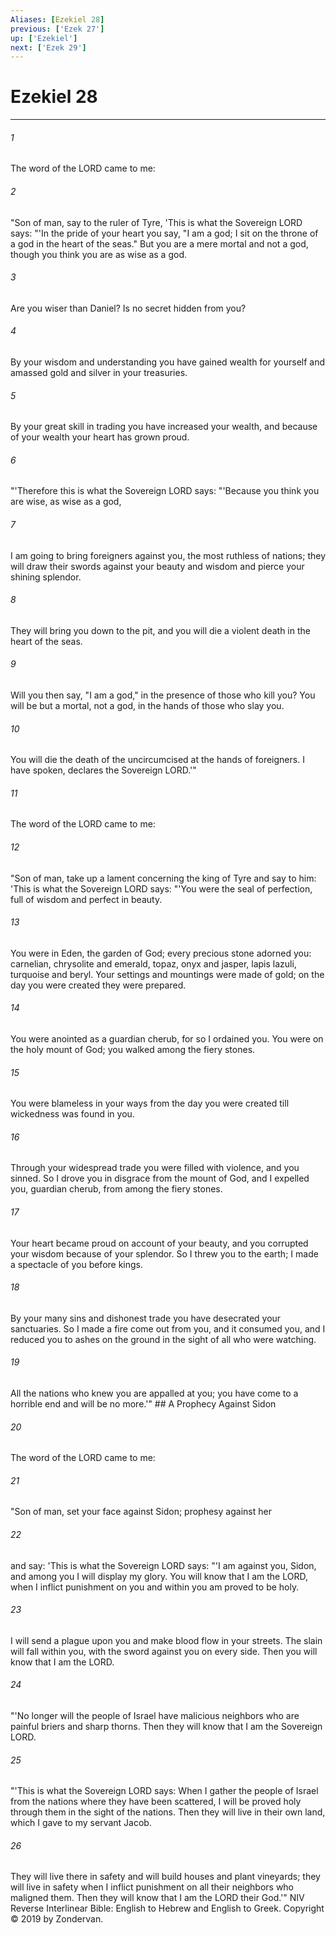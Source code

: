 ```yaml
---
Aliases: [Ezekiel 28]
previous: ['Ezek 27']
up: ['Ezekiel']
next: ['Ezek 29']
---
```

# Ezekiel 28

***


###### 1 
The word of the LORD came to me: 

###### 2 
"Son of man, say to the ruler of Tyre, 'This is what the Sovereign LORD says: "'In the pride of your heart you say, "I am a god; I sit on the throne of a god in the heart of the seas." But you are a mere mortal and not a god, though you think you are as wise as a god. 

###### 3 
Are you wiser than Daniel? Is no secret hidden from you? 

###### 4 
By your wisdom and understanding you have gained wealth for yourself and amassed gold and silver in your treasuries. 

###### 5 
By your great skill in trading you have increased your wealth, and because of your wealth your heart has grown proud. 

###### 6 
"'Therefore this is what the Sovereign LORD says: "'Because you think you are wise, as wise as a god, 

###### 7 
I am going to bring foreigners against you, the most ruthless of nations; they will draw their swords against your beauty and wisdom and pierce your shining splendor. 

###### 8 
They will bring you down to the pit, and you will die a violent death in the heart of the seas. 

###### 9 
Will you then say, "I am a god," in the presence of those who kill you? You will be but a mortal, not a god, in the hands of those who slay you. 

###### 10 
You will die the death of the uncircumcised at the hands of foreigners. I have spoken, declares the Sovereign LORD.'" 

###### 11 
The word of the LORD came to me: 

###### 12 
"Son of man, take up a lament concerning the king of Tyre and say to him: 'This is what the Sovereign LORD says: "'You were the seal of perfection, full of wisdom and perfect in beauty. 

###### 13 
You were in Eden, the garden of God; every precious stone adorned you: carnelian, chrysolite and emerald, topaz, onyx and jasper, lapis lazuli, turquoise and beryl. Your settings and mountings were made of gold; on the day you were created they were prepared. 

###### 14 
You were anointed as a guardian cherub, for so I ordained you. You were on the holy mount of God; you walked among the fiery stones. 

###### 15 
You were blameless in your ways from the day you were created till wickedness was found in you. 

###### 16 
Through your widespread trade you were filled with violence, and you sinned. So I drove you in disgrace from the mount of God, and I expelled you, guardian cherub, from among the fiery stones. 

###### 17 
Your heart became proud on account of your beauty, and you corrupted your wisdom because of your splendor. So I threw you to the earth; I made a spectacle of you before kings. 

###### 18 
By your many sins and dishonest trade you have desecrated your sanctuaries. So I made a fire come out from you, and it consumed you, and I reduced you to ashes on the ground in the sight of all who were watching. 

###### 19 
All the nations who knew you are appalled at you; you have come to a horrible end and will be no more.'" ## A Prophecy Against Sidon 

###### 20 
The word of the LORD came to me: 

###### 21 
"Son of man, set your face against Sidon; prophesy against her 

###### 22 
and say: 'This is what the Sovereign LORD says: "'I am against you, Sidon, and among you I will display my glory. You will know that I am the LORD, when I inflict punishment on you and within you am proved to be holy. 

###### 23 
I will send a plague upon you and make blood flow in your streets. The slain will fall within you, with the sword against you on every side. Then you will know that I am the LORD. 

###### 24 
"'No longer will the people of Israel have malicious neighbors who are painful briers and sharp thorns. Then they will know that I am the Sovereign LORD. 

###### 25 
"'This is what the Sovereign LORD says: When I gather the people of Israel from the nations where they have been scattered, I will be proved holy through them in the sight of the nations. Then they will live in their own land, which I gave to my servant Jacob. 

###### 26 
They will live there in safety and will build houses and plant vineyards; they will live in safety when I inflict punishment on all their neighbors who maligned them. Then they will know that I am the LORD their God.'" NIV Reverse Interlinear Bible: English to Hebrew and English to Greek. Copyright © 2019 by Zondervan.
